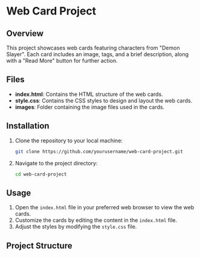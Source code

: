 # Web Card Project

## Overview
This project showcases web cards featuring characters from "Demon Slayer". Each card includes an image, tags, and a brief description, along with a "Read More" button for further action.

## Files
- **index.html**: Contains the HTML structure of the web cards.
- **style.css**: Contains the CSS styles to design and layout the web cards.
- **images**: Folder containing the image files used in the cards.

## Installation
1. Clone the repository to your local machine:
    ```bash
    git clone https://github.com/yourusername/web-card-project.git
    ```
2. Navigate to the project directory:
    ```bash
    cd web-card-project
    ```

## Usage
1. Open the `index.html` file in your preferred web browser to view the web cards.
2. Customize the cards by editing the content in the `index.html` file.
3. Adjust the styles by modifying the `style.css` file.

## Project Structure
